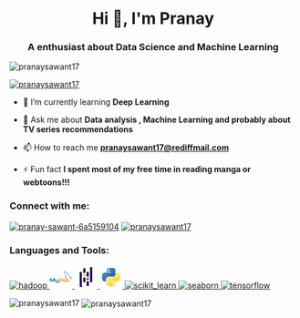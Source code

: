 <h1 align="center">Hi 👋, I'm Pranay</h1>
<h3 align="center">A enthusiast about Data Science and Machine Learning</h3>

<p align="left"> <img src="https://komarev.com/ghpvc/?username=pranaysawant17&label=Profile%20views&color=0e75b6&style=flat" alt="pranaysawant17" /> </p>

<p align="left"> <a href="https://github.com/ryo-ma/github-profile-trophy"><img src="https://github-profile-trophy.vercel.app/?username=pranaysawant17" alt="pranaysawant17" /></a> </p>

- 🌱 I’m currently learning **Deep Learning**

- 💬 Ask me about **Data analysis , Machine Learning and probably about TV series recommendations**

- 📫 How to reach me **pranaysawant17@rediffmail.com**

- ⚡ Fun fact **I spent most of my free time in reading manga or webtoons!!!**

<h3 align="left">Connect with me:</h3>
<p align="left">
<a href="https://linkedin.com/in/pranay-sawant-6a5159104" target="blank"><img align="center" src="https://raw.githubusercontent.com/rahuldkjain/github-profile-readme-generator/master/src/images/icons/Social/linked-in-alt.svg" alt="pranay-sawant-6a5159104" height="30" width="40" /></a>
<a href="https://kaggle.com/pranaysawant17" target="blank"><img align="center" src="https://raw.githubusercontent.com/rahuldkjain/github-profile-readme-generator/master/src/images/icons/Social/kaggle.svg" alt="pranaysawant17" height="30" width="40" /></a>
</p>

<h3 align="left">Languages and Tools:</h3>
<p align="left"> <a href="https://hadoop.apache.org/" target="_blank" rel="noreferrer"> <img src="https://www.vectorlogo.zone/logos/apache_hadoop/apache_hadoop-icon.svg" alt="hadoop" width="40" height="40"/> </a> <a href="https://www.mysql.com/" target="_blank" rel="noreferrer"> <img src="https://raw.githubusercontent.com/devicons/devicon/master/icons/mysql/mysql-original-wordmark.svg" alt="mysql" width="40" height="40"/> </a> <a href="https://pandas.pydata.org/" target="_blank" rel="noreferrer"> <img src="https://raw.githubusercontent.com/devicons/devicon/2ae2a900d2f041da66e950e4d48052658d850630/icons/pandas/pandas-original.svg" alt="pandas" width="40" height="40"/> </a> <a href="https://www.python.org" target="_blank" rel="noreferrer"> <img src="https://raw.githubusercontent.com/devicons/devicon/master/icons/python/python-original.svg" alt="python" width="40" height="40"/> </a> <a href="https://scikit-learn.org/" target="_blank" rel="noreferrer"> <img src="https://upload.wikimedia.org/wikipedia/commons/0/05/Scikit_learn_logo_small.svg" alt="scikit_learn" width="40" height="40"/> </a> <a href="https://seaborn.pydata.org/" target="_blank" rel="noreferrer"> <img src="https://seaborn.pydata.org/_images/logo-mark-lightbg.svg" alt="seaborn" width="40" height="40"/> </a> <a href="https://www.tensorflow.org" target="_blank" rel="noreferrer"> <img src="https://www.vectorlogo.zone/logos/tensorflow/tensorflow-icon.svg" alt="tensorflow" width="40" height="40"/> </a> </p>

<p><img align="left" src="https://github-readme-stats.vercel.app/api/top-langs?username=pranaysawant17&show_icons=true&locale=en&layout=compact" alt="pranaysawant17" /></p>

<p>&nbsp;<img align="center" src="https://github-readme-stats.vercel.app/api?username=pranaysawant17&show_icons=true&locale=en" alt="pranaysawant17" /></p>

